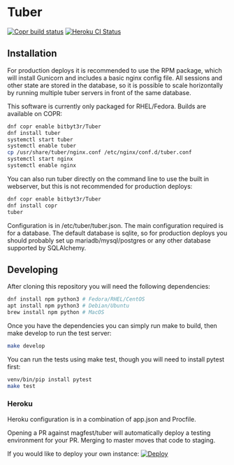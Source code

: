 # Tuber

[![Copr build status](https://copr.fedorainfracloud.org/coprs/bitbyt3r/Tuber/package/tuber/status_image/last_build.png)](https://copr.fedorainfracloud.org/coprs/bitbyt3r/Tuber/package/tuber/)
[![Heroku CI Status](https://tuber-ci-badge.herokuapp.com/last.svg)](https://dashboard.heroku.com/pipelines/6ebd065d-db02-419d-80bd-6406f271d992/tests)

## Installation

For production deploys it is recommended to use the RPM package, which will install Gunicorn and includes a basic nginx config file. All sessions and other state are stored in the database, so it is possible to scale horizontally by running multiple tuber servers in front of the same database.

This software is currently only packaged for RHEL/Fedora. Builds are available on COPR:

```bash
dnf copr enable bitbyt3r/Tuber
dnf install tuber
systemctl start tuber
systemctl enable tuber
cp /usr/share/tuber/nginx.conf /etc/nginx/conf.d/tuber.conf
systemctl start nginx
systemctl enable nginx
```

You can also run tuber directly on the command line to use the built in webserver, but this is not recommended for production deploys:

```bash
dnf copr enable bitbyt3r/Tuber
dnf install copr
tuber
```

Configuration is in /etc/tuber/tuber.json. The main configuration required is for a database. The default database is sqlite, so for production deploys you should probably set up mariadb/mysql/postgres or any other database supported by SQLAlchemy.

## Developing

After cloning this repository you will need the following dependencies:

```bash
dnf install npm python3 # Fedora/RHEL/CentOS
apt install npm python3 # Debian/Ubuntu
brew install npm python # MacOS
```

Once you have the dependencies you can simply run make to build, then make develop to run the test server:

```bash
make develop
```

You can run the tests using make test, though you will need to install pytest first:

```bash
venv/bin/pip install pytest
make test
```

### Heroku

Heroku configuration is in a combination of app.json and Procfile.

Opening a PR against magfest/tuber will automatically deploy a testing environment for your PR. Merging to master moves that code to staging.

If you would like to deploy your own instance:
[![Deploy](https://www.herokucdn.com/deploy/button.svg)](https://heroku.com/deploy)

